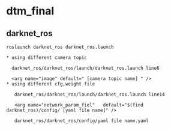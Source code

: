 # dtm_final
## darknet_ros
    roslaunch darknet_ros darknet_ros.launch
    
    * using different camera topic
    
      darknet_ros/darknet_ros/launch/darknet_ros.launch line6
      
      <arg name="image" default=" [camera topic name] " />
    * using different cfg,weight file
       
       darknet_ros/darknet_ros/launch/darknet_ros.launch line14
       
       <arg name="network_param_fiel"   default="$(find darknet_ros)/config/ [yaml file name]" />
       
       darknet_ros/darknet_ros/config/yaml file name.yaml
            
            
